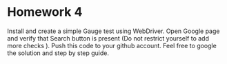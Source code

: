 # Homework 4

Install and create a simple Gauge test using WebDriver. Open Google page and verify that Search button is present (Do not restrict yourself to add more checks ). Push this code to your github account. Feel free to google the solution and step by step guide.
